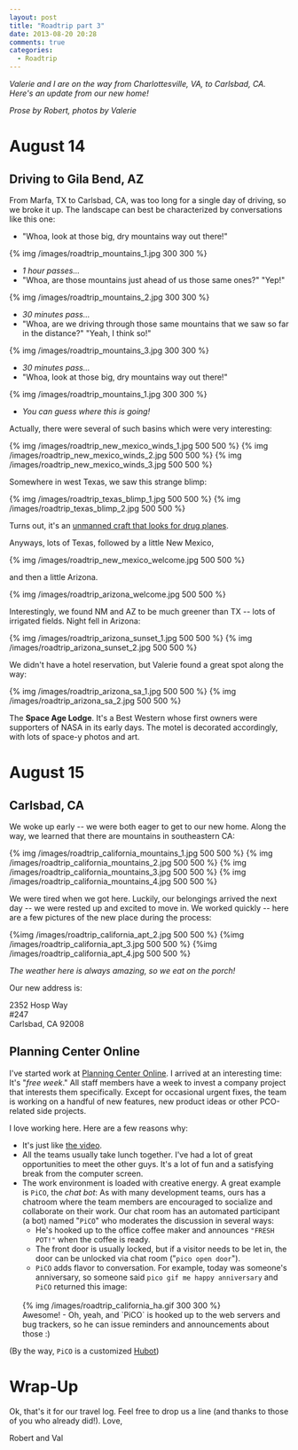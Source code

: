 ```yaml
---
layout: post
title: "Roadtrip part 3"
date: 2013-08-20 20:28
comments: true
categories: 
  - Roadtrip
---
```


_Valerie and I are on the way from Charlottesville, VA, to Carlsbad, CA. Here's an update from our new home!_

<!-- more -->

_Prose by Robert, photos by Valerie_

# August 14

## Driving to Gila Bend, AZ

From Marfa, TX to Carlsbad, CA, was too long for a single day of driving, so we broke it up. The landscape can best be characterized by conversations like this one:

  - "Whoa, look at those big, dry mountains way out there!"


{% img /images/roadtrip_mountains_1.jpg 300 300 %}


  - _1 hour passes..._
  - "Whoa, are those mountains just ahead of us those same ones?" "Yep!"


{% img /images/roadtrip_mountains_2.jpg 300 300 %}


  - _30 minutes pass..._
  - "Whoa, are we driving through those same mountains that we saw so far in the distance?" "Yeah, I think so!"


{% img /images/roadtrip_mountains_3.jpg 300 300 %}


  - _30 minutes pass..._
  - "Whoa, look at those big, dry mountains way out there!"


{% img /images/roadtrip_mountains_1.jpg 300 300 %}


  - _You can guess where this is going!_


Actually, there were several of such basins which were very interesting:


{% img /images/roadtrip_new_mexico_winds_1.jpg 500 500 %}
{% img /images/roadtrip_new_mexico_winds_2.jpg 500 500 %}
{% img /images/roadtrip_new_mexico_winds_3.jpg 500 500 %}


Somewhere in west Texas, we saw this strange blimp:

{% img /images/roadtrip_texas_blimp_1.jpg 500 500 %}
{% img /images/roadtrip_texas_blimp_2.jpg 500 500 %}

Turns out, it's an [unmanned craft that looks for drug planes](http://www.krgv.com/news/west-texas-based-air-force-radar-blimp-crashes).


Anyways, lots of Texas, followed by a little New Mexico, 

{% img /images/roadtrip_new_mexico_welcome.jpg 500 500 %}

and then a little Arizona. 

{% img /images/roadtrip_arizona_welcome.jpg 500 500 %}




Interestingly, we found NM and AZ to be much greener than TX -- lots of irrigated fields. Night fell in Arizona:

{% img /images/roadtrip_arizona_sunset_1.jpg 500 500 %}
{% img /images/roadtrip_arizona_sunset_2.jpg 500 500 %}

We didn't have a hotel reservation, but Valerie found a great spot along the way:

{% img /images/roadtrip_arizona_sa_1.jpg 500 500 %}
{% img /images/roadtrip_arizona_sa_2.jpg 500 500 %}

The **Space Age Lodge**. It's a Best Western whose first owners were supporters of NASA in its early days. The motel is decorated accordingly, with lots of space-y photos and art. 

# August 15 

## Carlsbad, CA

We woke up early -- we were both eager to get to our new home. Along the way, we learned that there are mountains in southeastern CA:

{% img /images/roadtrip_california_mountains_1.jpg 500 500 %}
{% img /images/roadtrip_california_mountains_2.jpg 500 500 %}
{% img /images/roadtrip_california_mountains_3.jpg 500 500 %}
{% img /images/roadtrip_california_mountains_4.jpg 500 500 %}

We were tired when we got here. Luckily, our belongings arrived the next day -- we were rested up and excited to move in. We worked quickly -- here are a few pictures of the new place during the process:

{%img /images/roadtrip_california_apt_2.jpg 500 500 %}
{%img /images/roadtrip_california_apt_3.jpg 500 500 %}
{%img /images/roadtrip_california_apt_4.jpg 500 500 %}

_The weather here is always amazing, so we eat on the porch!_

Our new address is:

<p>
2352 Hosp Way
<br>#247
<br>Carlsbad, CA 92008
</p>

## Planning Center Online

I've started work at [Planning Center Online](http://get.planningcenteronline.com). I arrived at an interesting time: It's "_free week_." All staff members have a week to invest a company project that interests them specifically. Except for occasional urgent fixes, the team is working on a handful of new features, new product ideas or other PCO-related side projects. 

I love working here. Here are a few reasons why:

  - It's just like [the video](http://get.planningcenteronline.com/careers/).
  - All the teams usually take lunch together. I've had a lot of great opportunities to meet the other guys. It's a lot of fun and a satisfying break from the computer screen.
  - The work environment is loaded with creative energy. A great example is `PiCO`, the _chat bot_: As with many development teams, ours has a chatroom where the team members are encouraged to socialize and collaborate on their work. Our chat room has an automated participant (a bot) named "`PiCO`" who moderates the discussion in several ways:
    - He's hooked up to the office coffee maker and announces `"FRESH POT!"` when the coffee is ready.
    - The front door is usually locked, but if a visitor needs to be let in, the door can be unlocked via chat room ("`pico open door`"). 
    - `PiCO` adds flavor to conversation. For example, today was someone's anniversary, so someone said `pico gif me happy anniversary` and `PiCO` returned this image:
    <br>
     {% img /images/roadtrip_california_ha.gif 300 300 %}
     <br>
    Awesome!
    - Oh, yeah, and `PiCO` is hooked up to the web servers and bug trackers, so he can issue reminders and announcements about those :)


(By the way, `PiCO` is a customized [Hubot](http://hubot.github.com/))


# Wrap-Up

Ok, that's it for our travel log. Feel free to drop us a line (and thanks to those of you who already did!). Love,

Robert and Val
